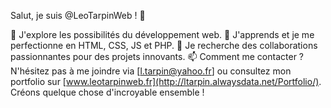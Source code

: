 Salut, je suis @LeoTarpinWeb ! 👋

👀 J'explore les possibilités du développement web.
🌱 J'apprends et je me perfectionne en HTML, CSS, JS et PHP.
💞️ Je recherche des collaborations passionnantes pour des projets innovants.
📫 Comment me contacter ? N'hésitez pas à me joindre via [l.tarpin@yahoo.fr] ou consultez mon portfolio sur [www.leotarpinweb.fr](http://ltarpin.alwaysdata.net/Portfolio/). Créons quelque chose d'incroyable ensemble !
<!---
LeoTarpinWeb/LeoTarpinWeb is a ✨ special ✨ repository because its `README.md` (this file) appears on your GitHub profile.
You can click the Preview link to take a look at your changes.
--->
